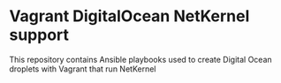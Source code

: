 # Vagrant DigitalOcean NetKernel support

This repository contains Ansible playbooks used to create Digital Ocean
droplets with Vagrant that run NetKernel